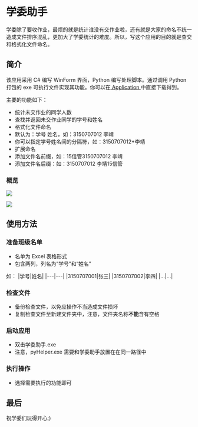 # 学委助手

学委除了要收作业，最烦的就是统计谁没有交作业啦，还有就是大家的命名不统一造成文件排序混乱，更加大了学委统计的难度。所以，写这个应用的目的就是查交和格式化文件命名。

## 简介
该应用采用 C# 编写 WinForm 界面，Python 编写处理脚本。通过调用 Python 打包的 exe 可执行文件实现其功能。你可以在[ Application ](https://github.com/jl223vy/Helper_for_CommissaryInChargeOfStudies/tree/master/Application) 中直接下载得到。

主要的功能如下：

- 统计未交作业的同学人数
- 查找并返回未交作业同学的学号和姓名
- 格式化文件命名
 - 默认为：学号 姓名，如：3150707012 李靖
 - 你可以指定学号姓名间的分隔符，如：3150707012+李靖
- 扩展命名
 - 添加文件名前缀，如：15信管3150707012 李靖
 - 添加文件名后缀：如：3150707012 李靖15信管

### 概览
![](https://github.com/jl223vy/Helper_for_CommissaryInChargeOfStudies/raw/master/Preview/snipaste_20180406_231756.jpg)

![](https://github.com/jl223vy/Helper_for_CommissaryInChargeOfStudies/raw/master/Preview/snipaste_20180406_231832.jpg)

## 使用方法

### 准备班级名单
- 名单为 Excel 表格形式
- 包含两列，列名为“学号”和“姓名”

如：
|学号|姓名|
|---|---|
|3150707001|张三|
|3150707002|李四|
|...|...|

### 检查文件

- 备份检查文件，以免应操作不当造成文件损坏
- 复制检查文件至新建文件夹中，注意，文件夹名称**不能**含有空格

### 启动应用
- 双击学委助手.exe
- 注意，pyHelper.exe 需要和学委助手放置在在同一路径中

### 执行操作
- 选择需要执行的功能即可

## 最后

祝学委们玩得开心;)




